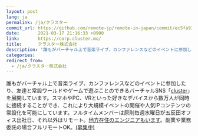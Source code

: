 ```yaml
---
layout: post
lang: ja
permalink: /ja/クラスター
commit_url: https://github.com/remote-jp/remote-in-japan/commit/ec5fa9390aadd798c6023553e5c8671da9f777fb
date:       2021-03-17 21:16:33 +0900
link:       https://corp.cluster.mu/
title:      クラスター株式会社
description: '誰もがバーチャル上で音楽ライブ、カンファレンスなどのイベントに参加したり、友達と常設ワールドやゲームで遊ぶことのできるバーチャルSNS「cluster」を展開しています。スマホやPC、VRといった好きなデバイスから数万人が同時に接続することができ、これにより大規模イベントの開催や人気IPコンテンツの常設化を可能にしています。フルタイムメンバーは原則毎週水曜日が五反田オフィス出社日、それ以外はリモート。地方在住のエンジニアもいます。副業や業務委託の場合フルリモートOK。(募集中)'
categories: 
redirect_from:
  - /ja/クラスター株式会社
---
```


<p>誰もがバーチャル上で音楽ライブ、カンファレンスなどのイベントに参加したり、友達と常設ワールドやゲームで遊ぶことのできるバーチャルSNS「<a href="https://cluster.mu/">cluster</a>」を展開しています。スマホやPC、VRといった好きなデバイスから数万人が同時に接続することができ、これにより大規模イベントの開催や人気IPコンテンツの常設化を可能にしています。フルタイムメンバーは原則毎週水曜日が五反田オフィス出社日、それ以外はリモート。<a href="https://www.wantedly.com/companies/cluster/post_articles/294991">地方在住のエンジニアもいます</a>。副業や業務委託の場合フルリモートOK。<a href="https://corp.cluster.mu/recruit/">(募集中)</a></p>
